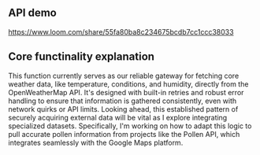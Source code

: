 ## API demo
https://www.loom.com/share/55fa80ba8c234675bcdb7cc1ccc38033

## Core functinality explanation
This function currently serves as our reliable gateway for fetching core weather data, like temperature, conditions, and humidity, directly from the OpenWeatherMap API. It's designed with built-in retries and robust error handling to ensure that information is gathered consistently, even with network quirks or API limits. Looking ahead, this established pattern of securely acquiring external data will be vital as I explore integrating specialized datasets. Specifically, I'm working on how to adapt this logic to pull accurate pollen information from projects like the Pollen API, which integrates seamlessly with the Google Maps platform.
